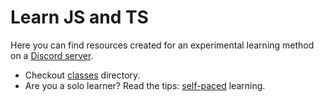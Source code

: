 # Learn JS and TS

Here you can find resources created for an experimental learning method on a [Discord server](https://discord.gg/GPVC7q8qgj).

- Checkout [classes](./classes/) directory.
- Are you a solo learner? Read the tips: [self-paced](./self_paced.md) learning.
